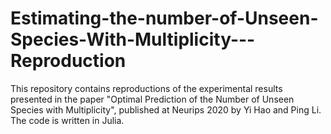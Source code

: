 # Estimating-the-number-of-Unseen-Species-With-Multiplicity---Reproduction
This repository contains reproductions of the experimental results presented in the paper "Optimal Prediction of the Number of Unseen
Species with Multiplicity", published at Neurips 2020 by Yi Hao and Ping Li. The code is written in Julia.

